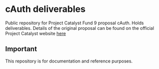 # cAuth deliverables

Public repository for Project Catalyst Fund 9 proposal cAuth.
Holds deliverables.
Details of the original proposal can be found on the official Project Catalyst website [here](https://projectcatalyst.io/funds/9/f9-dapps-products-and-integrations/login-with-cardano-wallet-cauth)



## Important
This repository is for documentation and reference purposes. 

